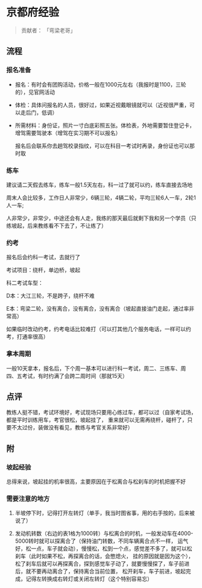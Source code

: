 # 京都府经验

> 贡献者： 「弯梁老哥」

## 流程

### 报名准备

- 报名：有时会有团购活动，价格一般在1000元左右（我报时是1100，三轮的），见官网活动
  
- 体检：具体问报名的人员，很好过，如果近视戴眼镜就可以（近视很严重，可以走后门，低调）
  
- 所需材料：身份证，照片一寸白底彩照五张。体检表，外地需要暂住登记卡，增驾需要驾驶本（增驾在实习期不可以报名）
  
  报名后会联系你去趟驾校录指纹，可以在科目一考试时再录，身份证也可以那时取
  
### 练车

  建议请二天假去练车，练车一般1.5天左右，科一过了就可以约，练车直接去场地

  周末人会比较多，工作日人非常少，6辆三轮，4辆二轮，平均三轮6人一车，2轮1人一车;

  人非常少，非常少，中途还会有人走，我练的那天最后就剩下我和另一个学员（只练坡起，后来教练看不下去了，不让练了）

### 约考

  报名后会约科一考试，去就行了
  
  考试项目：绕杆，单边桥，坡起
  
  科二考试车型：
  
  D本：大江三轮，不是跨子，绕杆不难
  
  E本：弯梁二轮，没有离合，没有离合，没有离合（坡起直接油门走起，通过率非常高）
  
  如果临时改动约考，约考电话比较难打（可以打其他几个服务电话，一样可以约考，打通率很高）

### 拿本周期

  一般10天拿本，报名后，下个周一基本可以进行科一考试，周二、三练车、周四、五考试，有时约满了会跨二周时间（那就15天）

## 点评

教练人挺不错，考试环境好，考试现场只要用心练过车，都可以过（自家考试场，都是平时训练用车，考官很松，坡起挂了，
重来就可以无需再绕杆，碰杆了，只要不太过份，装做没有看见，教练与考官关系非常好）

## 附

### 坡起经验

总得来说，坡起挂的机率很高，主要原因在于松离合与松刹车的时机把握不好

### 需要注意的地方

1. 半坡停下时，记得打开左转灯（单手，我当时图省事，用的右手按的，后来被说了）

2. 发动机转数（右边的表1格为1000转）与松离合的时机，一般发动车在4000-5000转时就可以探离合了（保持油门转数，不同车辆离合点不一样，
运气好，松一点，车子就会动），慢慢松，松到一个点，感觉差不多了，就可以松刹车（此时如果不松，再探离合的话，会憋熄火，
挂的原因就是因为这个），松了刹车后就可以再探离合，探到感觉车子动了，就要慢慢探了，车子前进后，就不要再动离合了，保持离合当前位置，
松开刹车，车子前进，坡起完成，记得左转换成右转灯或关闭左转灯（这个特别容易忘）